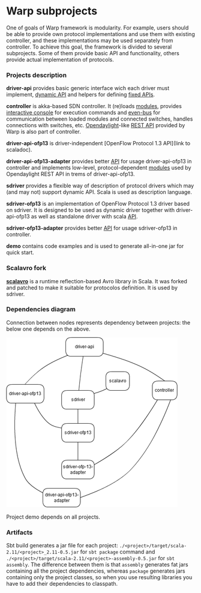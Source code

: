 # Warp subprojects

One of goals of Warp framework is modularity. For example, users should be able to provide own protocol implementations and use them with existing controller, and these implementations may be used separately from controller. To achieve this goal, the framework is divided to several subprojects. Some of them provide basic API and functionality, others provide actual implementation of protocols.

### Projects description
**driver-api** provides basic generic interface wich each driver must implement, [dynamic API]() and helpers for defining [fixed APIs]().

**controller** is akka-based SDN controller. It (re)loads [modules](), provides [interactive console]() for execution commands and [even-bus]() for communication between loaded modules and connected switches, handles connections with switches,  etc. [Opendaylight](http://www.opendaylight.org/)-like [REST API]() provided by Warp is also part of controller.

**driver-api-ofp13** is driver-independent [OpenFlow Protocol 1.3 API](link to scaladoc).

**driver-api-ofp13-adapter** provides better [API](link_to_scaladoc) for usage driver-api-ofp13 in controller and implements low-level, protocol-dependent [modules]() used by Opendaylight REST API in trems of driver-api-ofp13.

**sdriver** provides a flexible way of description of protocol drivers which may (and may not) support dynamic API. Scala is used as description language.

**sdriver-ofp13** is an implementation of OpenFlow Protocol 1.3 driver based on sdriver. It is designed to be used as dynamic driver together with driver-api-ofp13 as well as standalone driver with scala [API](link_to_scaladoc).

**sdriver-ofp13-adapter** provides better [API](link_to_scaladoc) for usage sdriver-ofp13 in controller.

**demo** contains code examples and is used to generate all-in-one jar for quick start.

### Scalavro fork
[**scalavro**](https://github.com/GenslerAppsPod/scalavro) is a runtime reflection-based Avro library in Scala. It was forked and patched to make it suitable for protocolos definition. It is used by sdriver.
### Dependencies diagram
Connection between nodes represents dependency between projects: the below one depends on the above.

![dependencies](dependencies.png)

Project demo depends on all projects.
### Artifacts
Sbt build generates a jar file for each project:
``` ./<project>/target/scala-2.11/<project>_2.11-0.5.jar ```
for ```sbt package``` command and
``` ./<project>/target/scala-2.11/<project>-assembly-0.5.jar ```
for ```sbt assembly```. The difference between them is that ```assembly``` generates fat jars containing all the project dependencies, whereas ```package``` generates jars containing only the project classes, so when you use resulting libraries you have to add their dependencies to classpath.

